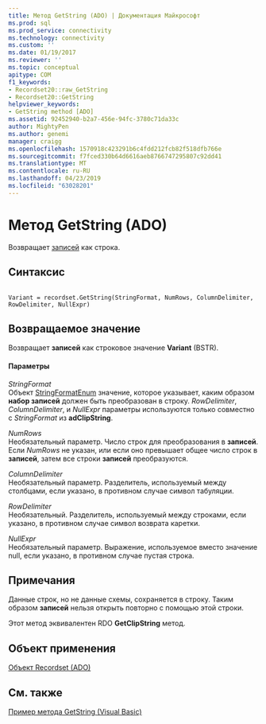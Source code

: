 ```yaml
---
title: Метод GetString (ADO) | Документация Майкрософт
ms.prod: sql
ms.prod_service: connectivity
ms.technology: connectivity
ms.custom: ''
ms.date: 01/19/2017
ms.reviewer: ''
ms.topic: conceptual
apitype: COM
f1_keywords:
- Recordset20::raw_GetString
- Recordset20::GetString
helpviewer_keywords:
- GetString method [ADO]
ms.assetid: 92452940-b2a7-456e-94fc-3780c71da33c
author: MightyPen
ms.author: genemi
manager: craigg
ms.openlocfilehash: 1570918c423291b6c4fdd212fcb82f518dfb766e
ms.sourcegitcommit: f7fced330b64d6616aeb8766747295807c92dd41
ms.translationtype: MT
ms.contentlocale: ru-RU
ms.lasthandoff: 04/23/2019
ms.locfileid: "63028201"
---
```

# <a name="getstring-method-ado"></a>Метод GetString (ADO)
Возвращает [записей](../../../ado/reference/ado-api/recordset-object-ado.md) как строка.  
  
## <a name="syntax"></a>Синтаксис  
  
```  
  
Variant = recordset.GetString(StringFormat, NumRows, ColumnDelimiter, RowDelimiter, NullExpr)  
```  
  
## <a name="return-value"></a>Возвращаемое значение  
 Возвращает **записей** как строковое значение **Variant** (BSTR).  
  
#### <a name="parameters"></a>Параметры  
 *StringFormat*  
 Объект [StringFormatEnum](../../../ado/reference/ado-api/stringformatenum.md) значение, которое указывает, каким образом **набор записей** должен быть преобразован в строку. *RowDelimiter*, *ColumnDelimiter*, и *NullExpr* параметры используются только совместно с *StringFormat* из  **adClipString**.  
  
 *NumRows*  
 Необязательный параметр. Число строк для преобразования в **записей**. Если *NumRows* не указан, или если оно превышает общее число строк в **записей**, затем все строки **записей** преобразуются.  
  
 *ColumnDelimiter*  
 Необязательный параметр. Разделитель, используемый между столбцами, если указано, в противном случае символ табуляции.  
  
 *RowDelimiter*  
 Необязательный. Разделитель, используемый между строками, если указано, в противном случае символ возврата каретки.  
  
 *NullExpr*  
 Необязательный параметр. Выражение, используемое вместо значение null, если указано, в противном случае пустая строка.  
  
## <a name="remarks"></a>Примечания  
 Данные строк, но не данные схемы, сохраняется в строку. Таким образом **записей** нельзя открыть повторно с помощью этой строки.  
  
 Этот метод эквивалентен RDO **GetClipString** метод.  
  
## <a name="applies-to"></a>Объект применения  
 [Объект Recordset (ADO)](../../../ado/reference/ado-api/recordset-object-ado.md)  
  
## <a name="see-also"></a>См. также  
 [Пример метода GetString (Visual Basic)](../../../ado/reference/ado-api/getstring-method-example-vb.md)
